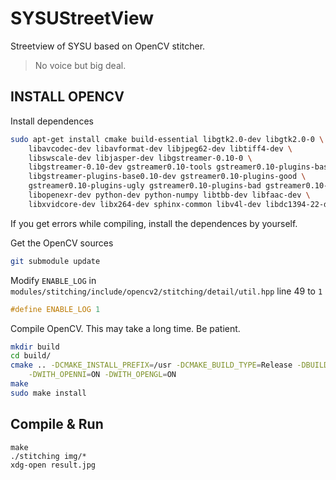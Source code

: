 SYSUStreetView
==============

Streetview of SYSU based on OpenCV stitcher.

> No voice but big deal.

## INSTALL OPENCV

Install dependences

```bash
sudo apt-get install cmake build-essential libgtk2.0-dev libgtk2.0-0 \
    libavcodec-dev libavformat-dev libjpeg62-dev libtiff4-dev \
    libswscale-dev libjasper-dev libgstreamer-0.10-0 \
    libgstreamer-0.10-dev gstreamer0.10-tools gstreamer0.10-plugins-base \
    libgstreamer-plugins-base0.10-dev gstreamer0.10-plugins-good \
    gstreamer0.10-plugins-ugly gstreamer0.10-plugins-bad gstreamer0.10-ffmpeg \
    libopenexr-dev python-dev python-numpy libtbb-dev libfaac-dev \
    libxvidcore-dev libx264-dev sphinx-common libv4l-dev libdc1394-22-dev
```

If you get errors while compiling, install the dependences by yourself.

Get the OpenCV sources

```bash
git submodule update
```

Modify `ENABLE_LOG` in  `modules/stitching/include/opencv2/stitching/detail/util.hpp` line 49 to `1`
```cpp
#define ENABLE_LOG 1
```

Compile OpenCV. This may take a long time. Be patient.

```bash
mkdir build
cd build/
cmake .. -DCMAKE_INSTALL_PREFIX=/usr -DCMAKE_BUILD_TYPE=Release -DBUILD_EXAMPLES=ON \
    -DWITH_OPENNI=ON -DWITH_OPENGL=ON
make
sudo make install
```

## Compile & Run
```
make
./stitching img/*
xdg-open result.jpg
```
